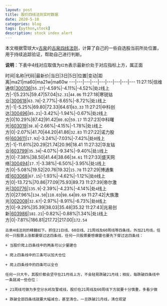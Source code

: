 ```yaml
---
layout: post
title: 股价四线法则实时数据
date: 2020-5-10
categories: blog
tags: [python,stock]
description: stock index alert
---
```



本文根据雪球大v[古泉](https://xueqiu.com/u/7148646888)的[古泉四线法则](https://xueqiu.com/7148646888/130498192)，计算了自己的一些自选股当前所处位置，用于持续追踪验证，帮助自己进行判断。

**说明**：下表中4线对应取值为`红色`表示最新价处于对应指标上方，属正面

时间|名称|代码|最新价|当日|3日|5日|位置|变动|距离|ma21|ma60|ma21w|ma60w
---|---|---|---|---|---|---|---|---
11:27:15|信维通信|[300136](https://xueqiu.com/S/SZ300136)|`55.27`|-4.59%|-4.11%|-4.52%|处`2`线上方|-1|5.23%|59.47|57.04|`52.31`|`44.06`
11:27:18|寒锐钴业|[300618](https://xueqiu.com/S/SZ300618)|`63.78`|-2.77%|-8.65%|-8.72%|处`1`线上方|-1|-5.25%|69.80|72.33|64.61|`63.33`
11:27:21|中科创达|[300496](https://xueqiu.com/S/SZ300496)|`85.21`|-3.42%|-1.94%|-0.67%|处`2`线上方|0|10.29%|87.42|91.42|`80.02`|`59.17`
11:27:23|中科曙光|[603019](https://xueqiu.com/S/SH603019)|`38.8`|-2.66%|-4.15%|-1.78%|处`1`线上方|0|-2.07%|41.70|44.20|41.86|`32.83`
11:27:22|诺力股份|[603611](https://xueqiu.com/S/SH603611)|`17.92`|-3.24%|-7.03%|-7.42%|处`0`线上方|-1|-11.61%|20.29|21.74|20.96|18.41
11:27:32|华友钴业|[603799](https://xueqiu.com/S/SH603799)|`35.34`|-4.07%|-9.34%|-9.40%|处`1`线上方|0|-7.38%|38.50|41.44|38.66|`34.61`
11:27:33|盛天网络|[300494](https://xueqiu.com/S/SZ300494)|`17.7`|-3.38%|-6.50%|-3.95%|处`1`线上方|0|-5.08%|19.52|20.76|19.32|`15.78`
11:27:29|博通集成|[603068](https://xueqiu.com/S/SH603068)|`67.15`|-1.93%|-4.62%|-1.12%|处`0`线上方|0|-13.72%|70.86|77.09|75.93|89.73
11:27:39|帝尔激光|[300776](https://xueqiu.com/S/SZ300776)|`135.9`|-2.39%|-4.23%|-4.14%|处`4`线上方|0|27.96%|`134.50`|`110.03`|`98.64`|`89.69`
11:27:42|大族激光|[002008](https://xueqiu.com/S/SZ002008)|`32.67`|-2.97%|-8.91%|-6.73%|处`0`线上方|0|-9.29%|35.39|38.03|35.48|35.32
11:27:43|兆易创新|[603986](https://xueqiu.com/S/SH603986)|`181.21`|-0.82%|-0.88%|1.34%|处`1`线上方|0|-7.81%|186.81|217.72|217.00|`172.54`

```
古泉4线法则的精髓如下。抓住21日线、60日线、21周线及60周线等四条线，外加21月线，任何一只股票上涨都要穿过这四条线，任何一只股票要想爆雷也要先下穿过这四条线：

+ 当股价爬上四条线中的两条可以少量建仓

+ 爬上四条线中的三条可以加大仓位

+ 爬上四条线中的四条可以全仓

任何一只大牛，其股价都会坚守在21月线上方，不会轻易跌破21月线；相反，每跌破四条线中一条就减一些仓位：

+ 21周线可做为多空分水岭及警戒线，股价在21周线及60周线下方就要十分慎重，多看少做

+ 跌破全部四条线就要大幅减仓，甚至清仓，一旦跌破21月线，清仓观望
```